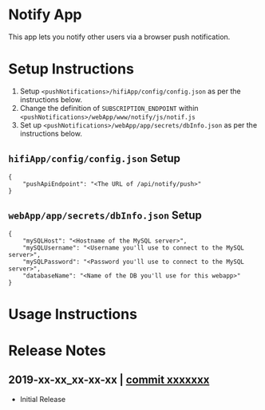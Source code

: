 # Notify App
This app lets you notify other users via a browser push notification.

# Setup Instructions
1. Setup `<pushNotifications>/hifiApp/config/config.json` as per the instructions below.
2. Change the definition of `SUBSCRIPTION_ENDPOINT` within `<pushNotifications>/webApp/www/notify/js/notif.js`
3. Set up `<pushNotifications>/webApp/app/secrets/dbInfo.json` as per the instructions below.

## `hifiApp/config/config.json` Setup
```
{
    "pushApiEndpoint": "<The URL of /api/notify/push>"
}
```

## `webApp/app/secrets/dbInfo.json` Setup
```
{
    "mySQLHost": "<Hostname of the MySQL server>",
    "mySQLUsername": "<Username you'll use to connect to the MySQL server>",
    "mySQLPassword": "<Password you'll use to connect to the MySQL server>",
    "databaseName": "<Name of the DB you'll use for this webapp>"
}
```

# Usage Instructions

# Release Notes

## 2019-xx-xx_xx-xx-xx | [commit xxxxxxx](https://github.com/highfidelity/hifi-content/commits/xxxxxxx)
- Initial Release